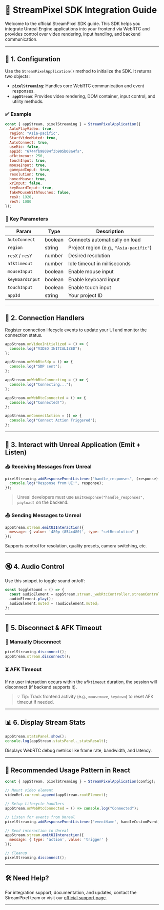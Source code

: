 # 📡 StreamPixel SDK Integration Guide

Welcome to the official StreamPixel SDK guide. This SDK helps you integrate Unreal Engine applications into your frontend via WebRTC and provides control over video rendering, input handling, and backend communication.

---

## 📐 1. Configuration

Use the `StreamPixelApplication()` method to initialize the SDK. It returns two objects:

- **`pixelStreaming`**: Handles core WebRTC communication and event responses.
- **`appStream`**: Provides video rendering, DOM container, input control, and utility methods.

### ✅ Example

```js
const { appStream, pixelStreaming } = StreamPixelApplication({
  AutoPlayVideo: true,
  region: "Asia-pacific",
  StartVideoMuted: true,
  AutoConnect: true,
  useMic: false,
  appId: "6744fb98094f3b905b08a4fa",
  afktimeout: 250,
  touchInput: true,
  mouseInput: true,
  gamepadInput: true,
  resolution: true,
  hoverMouse: true,
  xrInput: false,
  keyBoardInput: true,
  fakeMouseWithTouches: false,
  resX: 1920,
  resY: 1080
});
```

### 🔄 Key Parameters

| Param              | Type     | Description                                      |
|--------------------|----------|--------------------------------------------------|
| `AutoConnect`      | boolean  | Connects automatically on load                  |
| `region`           | string   | Project region (e.g., `"Asia-pacific"`)          |
| `resX` / `resY`    | number   | Desired resolution                               |
| `afktimeout`       | number   | Idle timeout in milliseconds                    |
| `mouseInput`       | boolean  | Enable mouse input                              |
| `keyBoardInput`    | boolean  | Enable keyboard input                           |
| `touchInput`       | boolean  | Enable touch input                              |
| `appId`            | string   | Your project ID                                 |

---

## 🧩 2. Connection Handlers

Register connection lifecycle events to update your UI and monitor the connection status.

```js
appStream.onVideoInitialized = () => {
  console.log("VIDEO INITIALIZED");
};

appStream.onWebRtcSdp = () => {
  console.log("SDP sent");
};

appStream.onWebRtcConnecting = () => {
  console.log("Connecting...");
};

appStream.onWebRtcConnected = () => {
  console.log("Connected!");
};

appStream.onConnectAction = () => {
  console.log("Connect Action Triggered");
};
```

---

## 🧠 3. Interact with Unreal Application (Emit + Listen)

### 📥 Receiving Messages from Unreal

```js
pixelStreaming.addResponseEventListener("handle_responses", (response) => {
  console.log("Response from UE:", response);
});
```

> Unreal developers must use `EmitResponse("handle_responses", payload)` on the backend.

### 📤 Sending Messages to Unreal

```js
appStream.stream.emitUIInteraction({
  message: { value: '480p (854x480)', type: "setResolution" }
});
```

Supports control for resolution, quality presets, camera switching, etc.

---

## 🔇 4. Audio Control

Use this snippet to toggle sound on/off:

```js
const toggleSound = () => {
  const audioElement = appStream.stream._webRtcController.streamController.audioElement;
  audioElement.play();
  audioElement.muted = !audioElement.muted;
};
```

---

## 🧼 5. Disconnect & AFK Timeout

### 🔌 Manually Disconnect

```js
pixelStreaming.disconnect();
appStream.stream.disconnect();
```

### ⏳ AFK Timeout

If no user interaction occurs within the `afktimeout` duration, the session will disconnect (if backend supports it).

> 💡 Tip: Track frontend activity (e.g., `mousemove`, `keydown`) to reset AFK timeout if needed.

---

## 📊 6. Display Stream Stats

```js
appStream.statsPanel.show();
console.log(appStream.statsPanel._statsResult);
```

Displays WebRTC debug metrics like frame rate, bandwidth, and latency.

---

## 🧩 Recommended Usage Pattern in React

```js
const { appStream, pixelStreaming } = StreamPixelApplication(config);

// Mount video element
videoRef.current.append(appStream.rootElement);

// Setup lifecycle handlers
appStream.onWebRtcConnected = () => console.log("Connected");

// Listen for events from Unreal
pixelStreaming.addResponseEventListener("eventName", handleCustomEvent);

// Send interaction to Unreal
appStream.stream.emitUIInteraction({
  message: { type: 'action', value: 'trigger' }
});

// Cleanup
pixelStreaming.disconnect();
```

---

## 🛠️ Need Help?

For integration support, documentation, and updates, contact the StreamPixel team or visit our [official support page](https://streampixel.io).

---